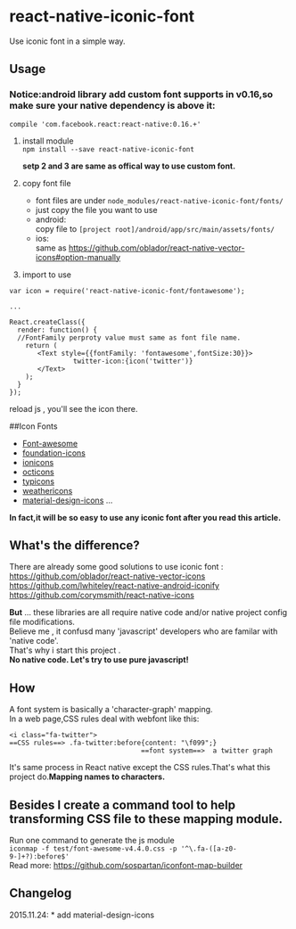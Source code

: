 # react-native-iconic-font
Use iconic font in a simple way.

## Usage
### Notice:android library add custom font supports in v0.16,so make sure your native dependency is above it:  
`compile 'com.facebook.react:react-native:0.16.+'`

1. install module  
`npm install --save react-native-iconic-font`


	**setp 2 and 3 are same as offical way to use custom font.**  
2. copy font file 
	* font files are under `node_modules/react-native-iconic-font/fonts/`
	* just copy the file you want to use 
	* android:  
  	  copy file to `[project root]/android/app/src/main/assets/fonts/`
 	* ios:  
 	  same as <https://github.com/oblador/react-native-vector-icons#option-manually>
 	
3. import to use  

```
var icon = require('react-native-iconic-font/fontawesome');

...

React.createClass({
  render: function() {
  //FontFamily perproty value must same as font file name.
    return (
       <Text style={{fontFamily: 'fontawesome',fontSize:30}}> 
                twitter-icon:{icon('twitter')}
       </Text>
    );
  }
});

```
reload js , you'll see the icon there.

##Icon Fonts
* [Font-awesome](<http://fontawesome.io/>)  
* [foundation-icons](<http://zurb.com/playground/foundation-icon-fonts-3>)  
* [ionicons](<http://ionicons.com/>)  
* [octicons](<https://github.com/github/octicons>)  
* [typicons](<https://github.com/stephenhutchings/typicons.font>)  
* [weathericons](<https://erikflowers.github.io/weather-icons/>)
* [material-design-icons](<http://google.github.io/material-design-icons/>)
...  
   
**In fact,it will be so easy to use any iconic font after you read this article.**


## What's the difference?
There are already some good solutions to use iconic font :  
<https://github.com/oblador/react-native-vector-icons>   
<https://github.com/lwhiteley/react-native-android-iconify>  
<https://github.com/corymsmith/react-native-icons>  

**But** ... these libraries are all require native code and/or native project config file modifications.  
Believe me , it confusd many 'javascript' developers who are familar with 'native code'.  
That's why i start this project .  
**No native code. Let's try to use pure javascript!**

## How  
A font system is basically a 'character-graph' mapping.  
In a web page,CSS rules deal with webfont like this:

```
<i class="fa-twitter">
==CSS rules==> .fa-twitter:before{content: "\f099";} 
                                 ==font system==>  a twitter graph

```
It's same process in React native except the CSS rules.That's what this project do.**Mapping names to characters.**    
## Besides I create a command tool to help transforming CSS file to these mapping module. 
Run one command to generate the js module   
 `iconmap -f test/font-awesome-v4.4.0.css -p '^\.fa-([a-z0-9-]+?):before$'`  
Read more:  <https://github.com/sospartan/iconfont-map-builder> 


## Changelog
2015.11.24:
    * add material-design-icons
